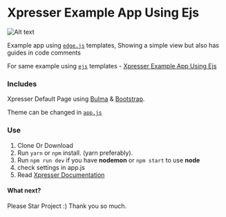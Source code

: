 # Xpresser Example App Using Ejs

![Alt text](https://cdn.jsdelivr.net/npm/xpresser/xpresser-logo-black.png "Xpresser Logo")


Example app using [`edge.js`](https://edge.adonisjs.com) templates, Showing a simple view but also has guides in code comments

For same example using [`ejs`](https://ejs.co) templates - [Xpresser Example App Using Ejs](https://github.com/xpresserjs/new-app)

### Includes 
Xpresser Default Page using [Bulma](https://bulma.io) & [Bootstrap](https://getbootstrap.com).

Theme can be changed in [`app.js`](./app.js)

### Use
1. Clone Or Download
2. Run `yarn` or `npm` install. (yarn preferably).
3. Run `npm run dev` if you have **nodemon** or `npm start` to use **node**
4. check settings in app.js
5. Read [Xpresser Documentation](https://www.npmjs.com/package/xpresser)



#### What next?
Please Star Project :)
Thank you so much.
